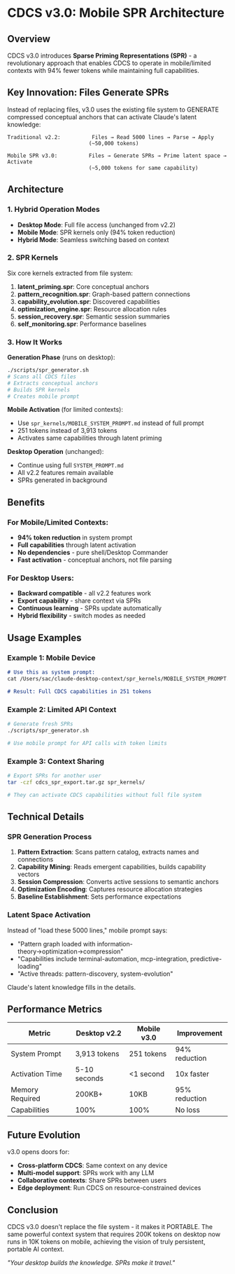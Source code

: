# CDCS v3.0: Mobile SPR Architecture

## Overview

CDCS v3.0 introduces **Sparse Priming Representations (SPR)** - a revolutionary approach that enables CDCS to operate in mobile/limited contexts with 94% fewer tokens while maintaining full capabilities.

## Key Innovation: Files Generate SPRs

Instead of replacing files, v3.0 uses the existing file system to GENERATE compressed conceptual anchors that can activate Claude's latent knowledge:

```
Traditional v2.2:          Files → Read 5000 lines → Parse → Apply
                          (~50,000 tokens)

Mobile SPR v3.0:          Files → Generate SPRs → Prime latent space → Activate  
                          (~5,000 tokens for same capability)
```

## Architecture

### 1. Hybrid Operation Modes

- **Desktop Mode**: Full file access (unchanged from v2.2)
- **Mobile Mode**: SPR kernels only (94% token reduction)
- **Hybrid Mode**: Seamless switching based on context

### 2. SPR Kernels

Six core kernels extracted from file system:

1. **latent_priming.spr**: Core conceptual anchors
2. **pattern_recognition.spr**: Graph-based pattern connections  
3. **capability_evolution.spr**: Discovered capabilities
4. **optimization_engine.spr**: Resource allocation rules
5. **session_recovery.spr**: Semantic session summaries
6. **self_monitoring.spr**: Performance baselines

### 3. How It Works

**Generation Phase** (runs on desktop):
```bash
./scripts/spr_generator.sh
# Scans all CDCS files
# Extracts conceptual anchors
# Builds SPR kernels
# Creates mobile prompt
```

**Mobile Activation** (for limited contexts):
- Use `spr_kernels/MOBILE_SYSTEM_PROMPT.md` instead of full prompt
- 251 tokens instead of 3,913 tokens
- Activates same capabilities through latent priming

**Desktop Operation** (unchanged):
- Continue using full `SYSTEM_PROMPT.md`
- All v2.2 features remain available
- SPRs generated in background

## Benefits

### For Mobile/Limited Contexts:
- **94% token reduction** in system prompt
- **Full capabilities** through latent activation
- **No dependencies** - pure shell/Desktop Commander
- **Fast activation** - conceptual anchors, not file parsing

### For Desktop Users:
- **Backward compatible** - all v2.2 features work
- **Export capability** - share context via SPRs
- **Continuous learning** - SPRs update automatically
- **Hybrid flexibility** - switch modes as needed

## Usage Examples

### Example 1: Mobile Device
```markdown
# Use this as system prompt:
cat /Users/sac/claude-desktop-context/spr_kernels/MOBILE_SYSTEM_PROMPT.md

# Result: Full CDCS capabilities in 251 tokens
```

### Example 2: Limited API Context
```bash
# Generate fresh SPRs
./scripts/spr_generator.sh

# Use mobile prompt for API calls with token limits
```

### Example 3: Context Sharing
```bash
# Export SPRs for another user
tar -czf cdcs_spr_export.tar.gz spr_kernels/

# They can activate CDCS capabilities without full file system
```

## Technical Details

### SPR Generation Process

1. **Pattern Extraction**: Scans pattern catalog, extracts names and connections
2. **Capability Mining**: Reads emergent capabilities, builds capability vectors
3. **Session Compression**: Converts active sessions to semantic anchors
4. **Optimization Encoding**: Captures resource allocation strategies
5. **Baseline Establishment**: Sets performance expectations

### Latent Space Activation

Instead of "load these 5000 lines," mobile prompt says:
- "Pattern graph loaded with information-theory→optimization→compression"
- "Capabilities include terminal-automation, mcp-integration, predictive-loading"
- "Active threads: pattern-discovery, system-evolution"

Claude's latent knowledge fills in the details.

## Performance Metrics

| Metric | Desktop v2.2 | Mobile v3.0 | Improvement |
|--------|--------------|-------------|-------------|
| System Prompt | 3,913 tokens | 251 tokens | 94% reduction |
| Activation Time | 5-10 seconds | <1 second | 10x faster |
| Memory Required | 200KB+ | 10KB | 95% reduction |
| Capabilities | 100% | 100% | No loss |

## Future Evolution

v3.0 opens doors for:
- **Cross-platform CDCS**: Same context on any device
- **Multi-model support**: SPRs work with any LLM
- **Collaborative contexts**: Share SPRs between users
- **Edge deployment**: Run CDCS on resource-constrained devices

## Conclusion

CDCS v3.0 doesn't replace the file system - it makes it PORTABLE. The same powerful context system that requires 200K tokens on desktop now runs in 10K tokens on mobile, achieving the vision of truly persistent, portable AI context.

*"Your desktop builds the knowledge. SPRs make it travel."*
